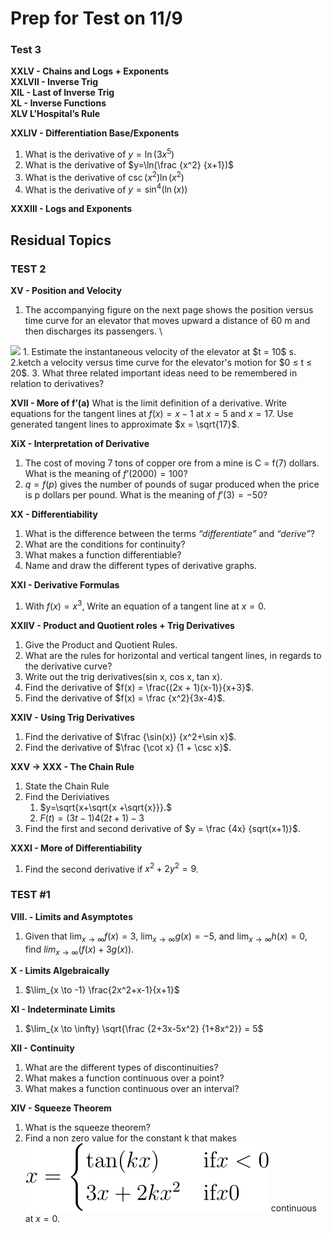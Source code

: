 # Prep for Test on 11/9


### Test 3

**XXLV - Chains and Logs + Exponents**\
**XXLVII - Inverse Trig**\
**XIL - Last of Inverse Trig**\
**XL - Inverse Functions**\
**XLV L’Hospital’s Rule**

**XXLIV - Differentiation Base/Exponents** 
1. What is the derivative of $y=\ln(3x^5)$
2. What is the derivative of $y=\ln(\frac {x^2} {x+1})$
3. What is the derivative of $\csc(x^2)\ln(x^2)$
4. What is the derivative of $y=\sin^4(\ln(x))$

**XXXIII - Logs and Exponents**



## Residual Topics
### TEST 2

**XV - Position and Velocity**
1. The accompanying figure on the next page shows the position versus time curve for an elevator that moves upward a distance of 60 m and then discharges its passengers. \
<img src="3TestMaterials/Screenshot 2023-11-05 at 1.09.35 PM.png" width = 150 text-align=center>
   1. Estimate the instantaneous velocity of the elevator at $t = 10$ s.
   2.ketch a velocity versus time curve for the elevator's motion for $0 ≤ t ≤ 20$.
3. What three related important ideas need to be remembered in relation to derivatives?

**XVII - More of f’(a)**
What is the limit definition of a derivative.
Write equations for the tangent lines at $f(x) = x-1$ at $x = 5$ and $x = 17$.
Use generated tangent lines to approximate $x = \sqrt{17}$.

**XiX - Interpretation of Derivative**

1. The cost of moving 7 tons of copper ore from a mine is C = f(7) dollars. What is the meaning of $f’(2000) = 100$?
2. $q = f(p)$ gives the number of pounds of sugar produced when the price is p dollars per pound. What is the meaning of $f'(3) = -50$?

**XX - Differentiability**

1. What is the difference between the terms _“differentiate”_ and _“derive”_?
2. What are the conditions for continuity?
3. What makes a function differentiable?
4. Name and draw the different types of derivative graphs.

**XXI - Derivative Formulas**

1. With $f(x) = x^3$, Write an equation of a tangent line at $x = 0$.

**XXIIV - Product and Quotient roles + Trig Derivatives**

1. Give the Product and Quotient Rules.
2. What are the rules for horizontal and vertical tangent lines, in regards to the derivative curve?
3. Write out the trig derivatives(sin x, cos x, tan x).
4. Find the derivative of $f(x) = \frac{(2x + 1)(x-1)}{x+3}$.
5. Find the derivative of $f(x) = \frac {x^2}{3x-4}$.

**XXIV - Using Trig Derivatives**

1. Find the derivative of $\frac {\sin(x)} {x^2+\sin x}$.
2. Find the derivative of $\frac {\cot x} {1 + \csc x}$.

**XXV $\to$ XXX - The Chain Rule**

1. State the Chain Rule
2. Find the Deriviatives
   1. $y=\sqrt{x+\sqrt{x +\sqrt{x}}}.$
   2. $F(t) = (3t-1)4(2t+1)-3$
3. Find the first and second derivative of $y = \frac {4x} {sqrt(x+1)}$.

**XXXI - More of Differentiability**

1. Find the second derivative if $x^2+2y^2=9$.

### TEST #1

**VIII. - Limits and Asymptotes**

1. Given that $\lim_{x \to \infty} f(x) = 3$, $\lim_{x \to \infty} g(x) = -5$, and $\lim_{x \to \infty} h(x) = 0$, find $lim_{x \to \infty} (f(x) + 3g(x))$.

**X - Limits Algebraically**

1. $\lim_{x \to -1} \frac{2x^2+x-1}{x+1}$

**XI - Indeterminate Limits**

1. $\lim_{x \to \infty} \sqrt{\frac {2+3x-5x^2} {1+8x^2}} = 5$

**XII - Continuity**

1. What are the different types of discontinuities?
2. What makes a function continuous over a point?
3. What makes a function continuous over an interval?

**XIV - Squeeze Theorem**
1. What is the squeeze theorem?
2. Find a non zero value for the constant k that makes <img src="3TestMaterials/CodeCogsEqn.svg"> continuous at $x=0$.


